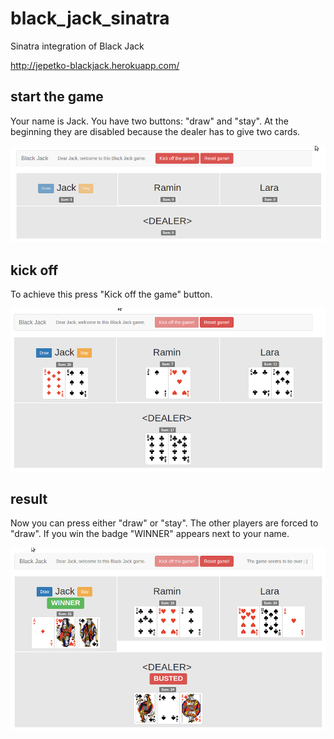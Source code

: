 # black_jack_sinatra
Sinatra integration of Black Jack

http://jepetko-blackjack.herokuapp.com/

## start the game

Your name is Jack. You have two buttons: "draw" and "stay". At the beginning they are disabled because the dealer has to give two cards.

![alt tag](doc/start.png)

## kick off

To achieve this press "Kick off the game" button.

![alt tag](doc/kickoff.png)

## result

Now you can press either "draw" or "stay". The other players are forced to "draw". If you win the badge "WINNER" appears next to your name.

![alt tag](doc/play.png)
